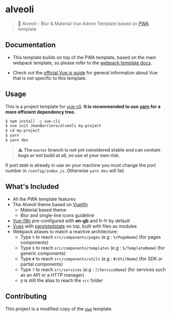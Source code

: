 # alveoli

> :page_facing_up: Alveoli - Blur &amp; Material Vue Admin Template based on [PWA](https://github.com/vuejs-templates/pwa) template

## Documentation

- This template builds on top of the PWA template, based on the main webpack template, so please refer to the [webpack template docs](http://vuejs-templates.github.io/webpack).

- Check out the [official Vue.js guide](http://vuejs.org/guide/) for general information about Vue that is not specific to this template.

## Usage

This is a project template for [vue-cli](https://github.com/vuejs/vue-cli). **It is recommended to use [yarn](https://yarnpkg.com) for a more efficient dependency tree.**

```bash
$ npm install -g vue-cli
$ vue init JeanBarriere/alveoli my-project
$ cd my-project
$ yarn
$ yarn dev
```

> :warning: **The `master` branch is not yet considered stable and can contain bugs or not build at all, so use at your own risk.**

If port `8080` is already in use on your machine you must change the port number in `/config/index.js`. Otherwise `yarn dev` will fail.

## What's Included

* All the PWA template features
* The Alveoli theme based on [Vuetify](https://vuetifyjs.com/)
  - Material based theme
  - Blur and single-line icons guideline
* [Vue i18n](https://github.com/kazupon/vue-i18n) pre-configured with **en-gb** and fr-fr by default
* [Vuex](https://github.com/vuejs/vuex) with [persistedstate](https://github.com/robinvdvleuten/vuex-persistedstate) on top, built with files as modules
* Webpack aliases to match a reactive architecture:
  - Type `%` to reach `src/components/pages` (e.g : `%/PageName`) (for pages components)
  - Type `$` to reach `src/components/templates` (e.g : `$/TemplateName`) (for generic components)
  - Type `#` to reach `src/components/utils` (e.g : `#/UtilName`) (for SDK or partial components)
  - Type `?` to reach `src/services` (e.g : `?/ServiceName`) (for services such as an API or a HTTP manager)
  - `@` is still the alias to reach the `src` folder

## Contributing

This project is a modified copy of the [`pwa`](https://github.com/vuejs-templates/pwa) template.
